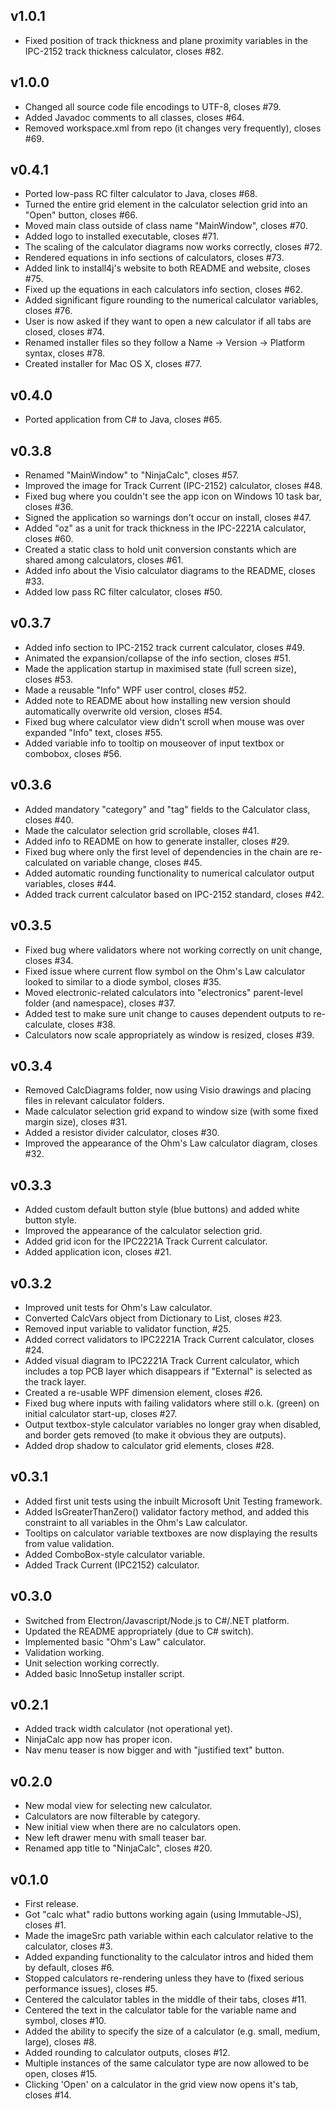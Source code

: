 v1.0.1
------

- Fixed position of track thickness and plane proximity variables in the IPC-2152 track thickness calculator, closes #82.

v1.0.0
------

- Changed all source code file encodings to UTF-8, closes #79.
- Added Javadoc comments to all classes, closes #64.
- Removed workspace.xml from repo (it changes very frequently), closes #69.

v0.4.1
------

- Ported low-pass RC filter calculator to Java, closes #68.
- Turned the entire grid element in the calculator selection grid into an "Open" button, closes #66.
- Moved main class outside of class name "MainWindow", closes #70.
- Added logo to installed executable, closes #71.
- The scaling of the calculator diagrams now works correctly, closes #72.
- Rendered equations in info sections of calculators, closes #73.
- Added link to install4j's website to both README and website, closes #75.
- Fixed up the equations in each calculators info section, closes #62.
- Added significant figure rounding to the numerical calculator variables, closes #76.
- User is now asked if they want to open a new calculator if all tabs are closed, closes #74.
- Renamed installer files so they follow a Name -> Version -> Platform syntax, closes #78.
- Created installer for Mac OS X, closes #77.

v0.4.0
------

- Ported application from C# to Java, closes #65.

v0.3.8
------

- Renamed "MainWindow" to "NinjaCalc", closes #57.
- Improved the image for Track Current (IPC-2152) calculator, closes #48.
- Fixed bug where you couldn't see the app icon on Windows 10 task bar, closes #36.
- Signed the application so warnings don't occur on install, closes #47.
- Added "oz" as a unit for track thickness in the IPC-2221A calculator, closes #60.
- Created a static class to hold unit conversion constants which are shared among calculators, closes #61.
- Added info about the Visio calculator diagrams to the README, closes #33.
- Added low pass RC filter calculator, closes #50.

v0.3.7
------

- Added info section to IPC-2152 track current calculator, closes #49.
- Animated the expansion/collapse of the info section, closes #51.
- Made the application startup in maximised state (full screen size), closes #53.
- Made a reusable "Info" WPF user control, closes #52.
- Added note to README about how installing new version should automatically overwrite old version, closes #54.
- Fixed bug where calculator view didn't scroll when mouse was over expanded "Info" text, closes #55.
- Added variable info to tooltip on mouseover of input textbox or combobox, closes #56.

v0.3.6
------

- Added mandatory "category" and "tag" fields to the Calculator class, closes #40.
- Made the calculator selection grid scrollable, closes #41.
- Added info to README on how to generate installer, closes #29.
- Fixed bug where only the first level of dependencies in the chain are re-calculated on variable change, closes #45.
- Added automatic rounding functionality to numerical calculator output variables, closes #44.
- Added track current calculator based on IPC-2152 standard, closes #42.

v0.3.5
------

- Fixed bug where validators where not working correctly on unit change, closes #34.
- Fixed issue where current flow symbol on the Ohm's Law calculator looked to similar to a diode symbol, closes #35.
- Moved electronic-related calculators into "electronics" parent-level folder (and namespace), closes #37.
- Added test to make sure unit change to causes dependent outputs to re-calculate, closes #38.
- Calculators now scale appropriately as window is resized, closes #39.

v0.3.4
------

- Removed CalcDiagrams folder, now using Visio drawings and placing files in relevant calculator folders.
- Made calculator selection grid expand to window size (with some fixed margin size), closes #31.
- Added a resistor divider calculator, closes #30.
- Improved the appearance of the Ohm's Law calculator diagram, closes #32.

v0.3.3
------

- Added custom default button style (blue buttons) and added white button style.
- Improved the appearance of the calculator selection grid.
- Added grid icon for the IPC2221A Track Current calculator.
- Added application icon, closes #21.

v0.3.2 
------

- Improved unit tests for Ohm's Law calculator.
- Converted CalcVars object from Dictionary to List, closes #23.
- Removed input variable to validator function, #25.
- Added correct validators to IPC2221A Track Current calculator, closes #24.
- Added visual diagram to IPC2221A Track Current calculator, which includes a top PCB layer which disappears if "External" is selected as the track layer.
- Created a re-usable WPF dimension element, closes #26.
- Fixed bug where inputs with failing validators where still o.k. (green) on initial calculator start-up, closes #27.
- Output textbox-style calculator variables no longer gray when disabled, and border gets removed (to make it obvious they are outputs).
- Added drop shadow to calculator grid elements, closes #28.

v0.3.1
------

- Added first unit tests using the inbuilt Microsoft Unit Testing framework.
- Added IsGreaterThanZero() validator factory method, and added this constraint to all variables in the Ohm's Law calculator.
- Tooltips on calculator variable textboxes are now displaying the results from value validation.
- Added ComboBox-style calculator variable.
- Added Track Current (IPC2152) calculator.

v0.3.0
------

- Switched from Electron/Javascript/Node.js to C#/.NET platform.
- Updated the README appropriately (due to C# switch).
- Implemented basic "Ohm's Law" calculator.
- Validation working.
- Unit selection working correctly.
- Added basic InnoSetup installer script.

v0.2.1
------

- Added track width calculator (not operational yet).
- NinjaCalc app now has proper icon.
- Nav menu teaser is now bigger and with "justified text" button.

v0.2.0
------

- New modal view for selecting new calculator.
- Calculators are now filterable by category.
- New initial view when there are no calculators open.
- New left drawer menu with small teaser bar.
- Renamed app title to "NinjaCalc", closes #20.

v0.1.0
-------

- First release.
- Got "calc what" radio buttons working again (using Immutable-JS), closes #1.
- Made the imageSrc path variable within each calculator relative to the calculator, closes #3.
- Added expanding functionality to the calculator intros and hided them by default, closes #6.
- Stopped calculators re-rendering unless they have to (fixed serious performance issues), closes #5.
- Centered the calculator tables in the middle of their tabs, closes #11.
- Centered the text in the calculator table for the variable name and symbol, closes #10.
- Added the ability to specify the size of a calculator (e.g. small, medium, large), closes #8.
- Added rounding to calculator outputs, closes #12.
- Multiple instances of the same calculator type are now allowed to be open, closes #15.
- Clicking 'Open' on a calculator in the grid view now opens it's tab, closes #14.